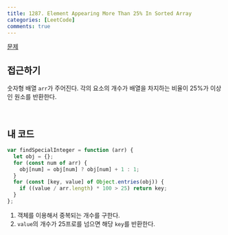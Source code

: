 ```yaml
---
title: 1287. Element Appearing More Than 25% In Sorted Array
categories: [LeetCode]
comments: true
---
```


[문제](https://leetcode.com/problems/element-appearing-more-than-25-in-sorted-array/)

## 접근하기

숫자형 배열 `arr`가 주어진다. 각의 요소의 개수가 배열을 차지하는 비율이 25%가 이상인 원소를 반환한다.

<br>

## 내 코드

```js
var findSpecialInteger = function (arr) {
  let obj = {};
  for (const num of arr) {
    obj[num] = obj[num] ? obj[num] + 1 : 1;
  }
  for (const [key, value] of Object.entries(obj)) {
    if ((value / arr.length) * 100 > 25) return key;
  }
};
```

1. 객체를 이용해서 중복되는 개수를 구한다.
2. `value`의 개수가 25프로를 넘으면 해당 `key`를 반환한다.
